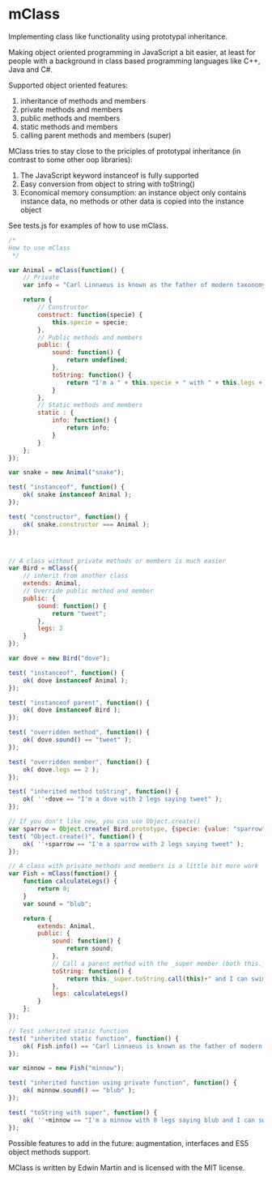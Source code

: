 # mClass

Implementing class like functionality using prototypal inheritance.

Making object oriented programming in JavaScript a bit easier, at least for people with a background in class based
programming languages like C++, Java and C#.

Supported object oriented features:

1. inheritance of methods and members
2. private methods and members
3. public methods and members
4. static methods and members
5. calling parent methods and members (super)

MClass tries to stay close to the priciples of prototypal inheritance (in contrast to some other oop libraries):

1. The JavaScript keyword instanceof is fully supported
2. Easy conversion from object to string with toString()
3. Economical memory consumption: an instance object only contains instance data, no methods or other data is copied
	into the instance object

See tests.js for examples of how to use mClass.

```javascript
/*
How to use mClass
 */

var Animal = mClass(function() {
	// Private
	var info = "Carl Linnaeus is known as the father of modern taxonomy.";

	return {
		// Constructor
		construct: function(specie) {
			this.specie = specie;
		},
		// Public methods and members
		public: {
			sound: function() {
				return undefined;
			},
			toString: function() {
				return "I'm a " + this.specie + " with " + this.legs + " legs saying " + this.sound();
			}
		},
		// Static methods and members
		static : {
			info: function() {
				return info;
			}
		}
	};
});

var snake = new Animal("snake");

test( "instanceof", function() {
	ok( snake instanceof Animal );
});

test( "constructor", function() {
	ok( snake.constructor === Animal );
});



// A class without private methods or members is much easier
var Bird = mClass({
	// inherit from another class
	extends: Animal,
	// Override public method and member
	public: {
		sound: function() {
			return "tweet";
		},
		legs: 2
	}
});

var dove = new Bird("dove");

test( "instanceof", function() {
	ok( dove instanceof Animal );
});

test( "instanceof parent", function() {
	ok( dove instanceof Bird );
});

test( "overridden method", function() {
	ok( dove.sound() == "tweet" );
});

test( "overridden member", function() {
	ok( dove.legs == 2 );
});

test( "inherited method toString", function() {
	ok( ''+dove == "I'm a dove with 2 legs saying tweet" );
});

// If you don't like new, you can use Object.create()
var sparrow = Object.create( Bird.prototype, {specie: {value: "sparrow"}} );
test( "Object.create()", function() {
	ok( ''+sparrow == "I'm a sparrow with 2 legs saying tweet" );
});

// A class with private methods and members is a little bit more work
var Fish = mClass(function() {
	function calculateLegs() {
		return 0;
	}
	var sound = "blub";

	return {
		extends: Animal,
		public: {
			sound: function() {
				return sound;
			},
			// Call a parent method with the _super member (both this._super and Fish._super are possible)
			toString: function() {
				return this._super.toString.call(this)+" and I can swim";
			},
			legs: calculateLegs()
		}
	};
});

// Test inherited static function
test( "inherited static function", function() {
	ok( Fish.info() == "Carl Linnaeus is known as the father of modern taxonomy.");
});

var minnow = new Fish("minnow");

test( "inherited function using private function", function() {
	ok( minnow.sound() == "blub" );
});

test( "toString with super", function() {
	ok( ''+minnow == "I'm a minnow with 0 legs saying blub and I can swim" );
});
```

Possible features to add in the future: augmentation, interfaces and ES5 object methods support.

MClass is written by Edwin Martin and is licensed with the MIT license.